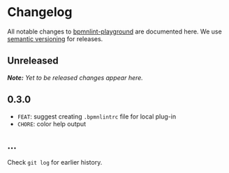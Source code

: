 # Changelog

All notable changes to [bpmnlint-playground](https://github.com/bpmn-io/bpmnlint-playground) are documented here. We use [semantic versioning](http://semver.org/) for releases.

## Unreleased

___Note:__ Yet to be released changes appear here._

## 0.3.0

* `FEAT`: suggest creating `.bpmnlintrc` file for local plug-in
* `CHORE`: color help output

## ...

Check `git log` for earlier history.

